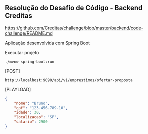 ## Resolução do Desafio de Código - Backend Creditas

https://github.com/Creditas/challenge/blob/master/backend/code-challenge/README.md

Aplicação desenvolvida com Spring Boot

Executar projeto
```
./mvnw spring-boot:run
```

[POST] 
```
http://localhost:9090/api/v1/emprestimos/ofertar-proposta
```

[PLAYLOAD]
```json
{
    "nome": "Bruno",
    "cpf": "123.456.789-10",
    "idade": 30,
    "localizacao": "SP",
    "salario": 2900
}
```
